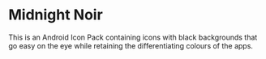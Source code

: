 # Midnight Noir

This is an Android Icon Pack containing icons with black backgrounds that go easy on the eye while retaining the differentiating colours of the apps.
